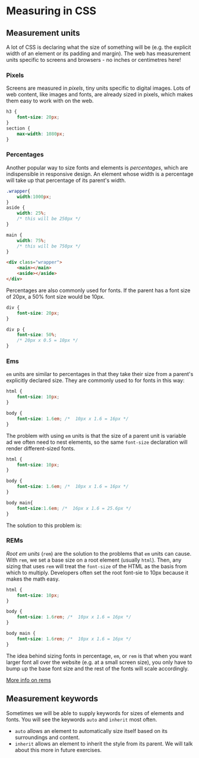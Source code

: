 <!-- Student takeaway: -->
<!--Student will be able to:
- Name four ways of sizing in CSS (pixel, percentage, em, rem)
- Identify the utility of sizing text in percentage, em, or rem
- Explain how em and rem are different
- Identify two keyword values for sizing (auto, inherit)
 -->

# Measuring in CSS

## Measurement units
A lot of CSS is declaring what the size of something will be (e.g. the explicit width of an element or its padding and margin). The web has measurement units specific to screens and browsers - no inches or centimetres here! 

### Pixels
Screens are measured in _pixels_, tiny units specific to digital images. Lots of web content, like images and fonts, are already sized in pixels, which makes them easy to work with on the web. 

```css
h3 {
	font-size: 20px;
}
section {
	max-width: 1080px;
}
```

### Percentages

Another popular way to size fonts and elements is _percentages_, which are indispensible in responsive design. An element whose width is a percentage will take up that percentage of its parent's width. 

```css
.wrapper{
	width:1000px;
}
aside {
	width: 25%;
	/* this will be 250px */
}

main {
	width: 75%;
	/* this will be 750px */
}
```
```html
<div class="wrapper">
	<main></main>
	<aside></aside>
</div>
```

Percentages are also commonly used for fonts. If the parent has a font size of 20px, a 50% font size would be 10px. 

```css
div {
	font-size: 20px;
}

div p {
	font-size: 50%;
	/* 20px x 0.5 = 10px */
}
```

### Ems

`em` units are similar to percentages in that they take their size from a parent's explicitly declared size. They are commonly used to for fonts in this way:
```css
html {
	font-size: 10px;
}

body {
	font-size: 1.6em; /*  10px x 1.6 = 16px */
}
```
The problem with using `em` units is that the size of a parent unit is variable ad we often need to nest elements, so the same `font-size` declaration will render different-sized fonts.

```css
html {
	font-size: 10px;
}

body {
	font-size: 1.6em; /*  10px x 1.6 = 16px */
}

body main{
	font-size:1.6em; /*  16px x 1.6 = 25.6px */
}
```
The solution to this problem is:

### REMs

_Root em units_ (`rem`) are the solution to the problems that `em` units can cause. With `rem`, we set a base size on a root element (usually `html`). Then, any sizing that uses `rem` will treat the `font-size` of the HTML as the basis from which to multiply. Developers often set the root font-sie to 10px because it makes the math easy.

```css
html {
	font-size: 10px;
}

body {
	font-size: 1.6rem; /*  10px x 1.6 = 16px */
}

body main {
	font-size: 1.6rem; /*  10px x 1.6 = 16px */
}
```

The idea behind sizing fonts in percentage, `em`, or `rem` is that when you want larger font all over the website (e.g. at a small screen size), you only have to bump up the base font size and the rest of the fonts will scale accordingly. 

[More info on rems](http://snook.ca/archives/html_and_css/font-size-with-rem)

## Measurement keywords

Sometimes we will be able to supply keywords for sizes of elements and fonts. You will see the keywords `auto` and `inherit` most often.
* `auto` allows an element to automatically size itself based on its surroundings and content.
* `inherit` allows an element to inherit the style from its parent. We will talk about this more in future exercises.

